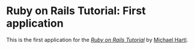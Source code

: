 # Ruby on Rails Tutorial: First application

This is the first application for the [*Ruby on Rails Tutorial*](http://railstutorial.org/) by [Michael Hartl](http://micaelhartl.com).